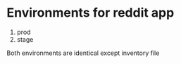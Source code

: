 Environments for reddit app
===========================

1. prod
2. stage

Both environments are identical except inventory file
